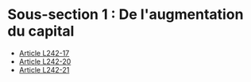 # Sous-section 1 : De l'augmentation du capital

- [Article L242-17](article-l242-17.md)
- [Article L242-20](article-l242-20.md)
- [Article L242-21](article-l242-21.md)
